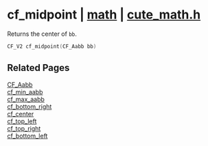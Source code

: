 # cf_midpoint | [math](https://github.com/RandyGaul/cute_framework/blob/master/docs/math/README.md) | [cute_math.h](https://github.com/RandyGaul/cute_framework/blob/master/include/cute_math.h)

Returns the center of `bb`.

```cpp
CF_V2 cf_midpoint(CF_Aabb bb)
```

## Related Pages

[CF_Aabb](https://github.com/RandyGaul/cute_framework/blob/master/docs/math/cf_aabb.md)  
[cf_min_aabb](https://github.com/RandyGaul/cute_framework/blob/master/docs/math/cf_min_aabb.md)  
[cf_max_aabb](https://github.com/RandyGaul/cute_framework/blob/master/docs/math/cf_max_aabb.md)  
[cf_bottom_right](https://github.com/RandyGaul/cute_framework/blob/master/docs/math/cf_bottom_right.md)  
[cf_center](https://github.com/RandyGaul/cute_framework/blob/master/docs/math/cf_center.md)  
[cf_top_left](https://github.com/RandyGaul/cute_framework/blob/master/docs/math/cf_top_left.md)  
[cf_top_right](https://github.com/RandyGaul/cute_framework/blob/master/docs/math/cf_top_right.md)  
[cf_bottom_left](https://github.com/RandyGaul/cute_framework/blob/master/docs/math/cf_bottom_left.md)  
